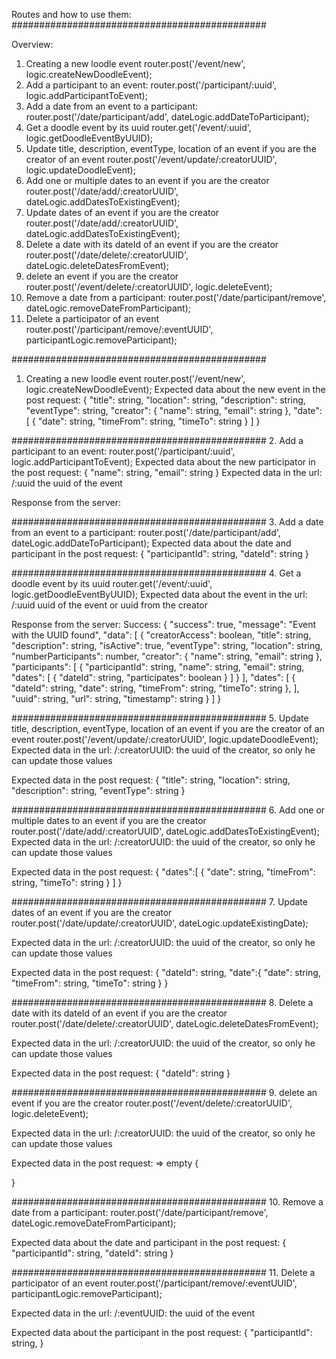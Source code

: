 Routes and how to use them:
##############################################

Overview:
1. Creating a new loodle event
router.post('/event/new', logic.createNewDoodleEvent);
2. Add a participant to an event:
router.post('/participant/:uuid', logic.addParticipantToEvent);
3. Add a date from an event to a participant:
router.post('/date/participant/add', dateLogic.addDateToParticipant);
4. Get a doodle event by its uuid
router.get('/event/:uuid', logic.getDoodleEventByUUID);
5. Update title, description, eventType, location of an event if you are the creator of an event
router.post('/event/update/:creatorUUID', logic.updateDoodleEvent);
6. Add one or multiple dates to an event if you are the creator
router.post('/date/add/:creatorUUID', dateLogic.addDatesToExistingEvent);
7. Update dates of an event if you are the creator
router.post('/date/add/:creatorUUID', dateLogic.addDatesToExistingEvent);
8. Delete a date with its dateId of an event if you are the creator
router.post('/date/delete/:creatorUUID', dateLogic.deleteDatesFromEvent);
9. delete an event if you are the creator
router.post('/event/delete/:creatorUUID', logic.deleteEvent);
10. Remove a date from a participant:
router.post('/date/participant/remove', dateLogic.removeDateFromParticipant);
11. Delete a participator of an event
router.post('/participant/remove/:eventUUID', participantLogic.removeParticipant);

##############################################
1. Creating a new loodle event
router.post('/event/new', logic.createNewDoodleEvent);
Expected data about the new event in the post request:
{
	"title": string,
    "location": string,
    "description": string,
    "eventType": string,
    "creator": {
        "name": string,
	    "email": string
    },
    "date": [
    	{
    	"date": string,
        "timeFrom": string,
        "timeTo": string
    	}
    ]
}

##############################################
2. Add a participant to an event:
router.post('/participant/:uuid', logic.addParticipantToEvent);
Expected data about the new participator in the post request:
{
	"name": string,
	"email": string
}
Expected data in the url: 
/:uuid 
the uuid of the event

Response from the server:

##############################################
3. Add a date from an event to a participant:
router.post('/date/participant/add', dateLogic.addDateToParticipant);
Expected data about the date and participant in the post request:
{
    "participantId": string,
    "dateId": string
}

##############################################
4. Get a doodle event by its uuid
router.get('/event/:uuid', logic.getDoodleEventByUUID);
Expected data about the event in the url:
/:uuid
uuid of the event or uuid from the creator

Response from the server:
Success:
{
    "success": true,
    "message": "Event with the UUID found",
    "data": [
        {
            "creatorAccess": boolean,
            "title": string,
            "description": string,
            "isActive": true,
            "eventType": string,
            "location": string,
            "numberParticipants": number,
            "creator": {
                "name": string,
                "email": string
            },
            "participants": [
                {
                    "participantId": string,
                    "name": string,
                    "email": string,
                    "dates": [
                        {
                            "dateId": string,
                            "participates": boolean
                        }
                    ]
                }
            ],
            "dates": [
                {
                    "dateId": string,
                    "date": string,
                    "timeFrom": string,
                    "timeTo": string
                },
            ],
            "uuid": string,
            "url": string,
            "timestamp": string
        }
    ]
}

##############################################
5. Update title, description, eventType, location of an event if you are the creator of an event
router.post('/event/update/:creatorUUID', logic.updateDoodleEvent);
Expected data in the url:
/:creatorUUID:
the uuid of the creator, so only he can update those values

Expected data in the post request:
{
	"title": string,
    "location": string,
    "description": string,
    "eventType": string
}

##############################################
6. Add one or multiple dates to an event if you are the creator
router.post('/date/add/:creatorUUID', dateLogic.addDatesToExistingEvent);
Expected data in the url:
/:creatorUUID:
the uuid of the creator, so only he can update those values

Expected data in the post request:
{
	"dates":[
		{
			"date": string,
			"timeFrom": string,
			"timeTo": string
        }
		]
}

##############################################
7. Update dates of an event if you are the creator
router.post('/date/update/:creatorUUID', dateLogic.updateExistingDate);

Expected data in the url:
/:creatorUUID:
the uuid of the creator, so only he can update those values

Expected data in the post request:
{
	"dateId": string,
	"date":{
		"date": string,
		"timeFrom": string,
		"timeTo": string
	}
}

##############################################
8. Delete a date with its dateId of an event if you are the creator
router.post('/date/delete/:creatorUUID', dateLogic.deleteDatesFromEvent);

Expected data in the url:
/:creatorUUID:
the uuid of the creator, so only he can update those values

Expected data in the post request:
{
	"dateId": string
}

##############################################
9. delete an event if you are the creator
router.post('/event/delete/:creatorUUID', logic.deleteEvent);

Expected data in the url:
/:creatorUUID:
the uuid of the creator, so only he can update those values

Expected data in the post request: => empty
{ 

}

##############################################
10. Remove a date from a participant:
router.post('/date/participant/remove', dateLogic.removeDateFromParticipant);

Expected data about the date and participant in the post request:
{
    "participantId": string,
    "dateId": string
}

##############################################
11. Delete a participator of an event
router.post('/participant/remove/:eventUUID', participantLogic.removeParticipant);

Expected data in the url:
/:eventUUID:
the uuid of the event

Expected data about the participant in the post request:
{
    "participantId": string,
}